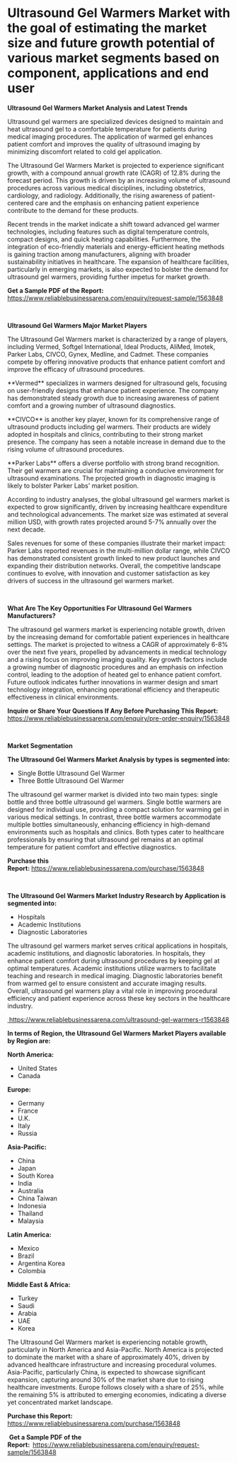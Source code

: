 <p><h1>Ultrasound Gel Warmers Market with the goal of estimating the market size and future growth potential of various market segments based on component, applications and end user</h1></p><p><strong>Ultrasound Gel Warmers Market Analysis and Latest Trends</strong></p>
<p><p>Ultrasound gel warmers are specialized devices designed to maintain and heat ultrasound gel to a comfortable temperature for patients during medical imaging procedures. The application of warmed gel enhances patient comfort and improves the quality of ultrasound imaging by minimizing discomfort related to cold gel application. </p><p>The Ultrasound Gel Warmers Market is projected to experience significant growth, with a compound annual growth rate (CAGR) of 12.8% during the forecast period. This growth is driven by an increasing volume of ultrasound procedures across various medical disciplines, including obstetrics, cardiology, and radiology. Additionally, the rising awareness of patient-centered care and the emphasis on enhancing patient experience contribute to the demand for these products.</p><p>Recent trends in the market indicate a shift toward advanced gel warmer technologies, including features such as digital temperature controls, compact designs, and quick heating capabilities. Furthermore, the integration of eco-friendly materials and energy-efficient heating methods is gaining traction among manufacturers, aligning with broader sustainability initiatives in healthcare. The expansion of healthcare facilities, particularly in emerging markets, is also expected to bolster the demand for ultrasound gel warmers, providing further impetus for market growth.</p></p>
<p><strong>Get a Sample PDF of the Report:&nbsp;</strong> <a href="https://www.reliablebusinessarena.com/enquiry/request-sample/1563848?utm_campaign=3010&utm_medium=2&utm_source=Github&utm_content=ia&utm_term=13042025&utm_id=ultrasound-gel-warmers">https://www.reliablebusinessarena.com/enquiry/request-sample/1563848</a></p>
<p>&nbsp;</p>
<p><strong>Ultrasound Gel Warmers Major Market Players</strong></p>
<p><p>The Ultrasound Gel Warmers market is characterized by a range of players, including Vermed, Softgel International, Ideal Products, AliMed, Imotek, Parker Labs, CIVCO, Gynex, Medline, and Cadmet. These companies compete by offering innovative products that enhance patient comfort and improve the efficacy of ultrasound procedures.</p><p>**Vermed** specializes in warmers designed for ultrasound gels, focusing on user-friendly designs that enhance patient experience. The company has demonstrated steady growth due to increasing awareness of patient comfort and a growing number of ultrasound diagnostics.</p><p>**CIVCO** is another key player, known for its comprehensive range of ultrasound products including gel warmers. Their products are widely adopted in hospitals and clinics, contributing to their strong market presence. The company has seen a notable increase in demand due to the rising volume of ultrasound procedures.</p><p>**Parker Labs** offers a diverse portfolio with strong brand recognition. Their gel warmers are crucial for maintaining a conducive environment for ultrasound examinations. The projected growth in diagnostic imaging is likely to bolster Parker Labs' market position.</p><p>According to industry analyses, the global ultrasound gel warmers market is expected to grow significantly, driven by increasing healthcare expenditure and technological advancements. The market size was estimated at several million USD, with growth rates projected around 5-7% annually over the next decade.</p><p>Sales revenues for some of these companies illustrate their market impact: Parker Labs reported revenues in the multi-million dollar range, while CIVCO has demonstrated consistent growth linked to new product launches and expanding their distribution networks. Overall, the competitive landscape continues to evolve, with innovation and customer satisfaction as key drivers of success in the ultrasound gel warmers market.</p></p>
<p>&nbsp;</p>
<p><strong>What Are The Key Opportunities For Ultrasound Gel Warmers Manufacturers?</strong></p>
<p><p>The ultrasound gel warmers market is experiencing notable growth, driven by the increasing demand for comfortable patient experiences in healthcare settings. The market is projected to witness a CAGR of approximately 6-8% over the next five years, propelled by advancements in medical technology and a rising focus on improving imaging quality. Key growth factors include a growing number of diagnostic procedures and an emphasis on infection control, leading to the adoption of heated gel to enhance patient comfort. Future outlook indicates further innovations in warmer design and smart technology integration, enhancing operational efficiency and therapeutic effectiveness in clinical environments.</p></p>
<p><strong>Inquire or Share Your Questions If Any Before Purchasing This Report:</strong> <a href="https://www.reliablebusinessarena.com/enquiry/pre-order-enquiry/1563848?utm_campaign=3010&utm_medium=2&utm_source=Github&utm_content=ia&utm_term=13042025&utm_id=ultrasound-gel-warmers">https://www.reliablebusinessarena.com/enquiry/pre-order-enquiry/1563848</a></p>
<p>&nbsp;</p>
<p><strong>Market Segmentation</strong></p>
<p><strong>The Ultrasound Gel Warmers Market Analysis by types is segmented into:</strong></p>
<p><ul><li>Single Bottle Ultrasound Gel Warmer</li><li>Three Bottle Ultrasound Gel Warmer</li></ul></p>
<p><p>The ultrasound gel warmer market is divided into two main types: single bottle and three bottle ultrasound gel warmers. Single bottle warmers are designed for individual use, providing a compact solution for warming gel in various medical settings. In contrast, three bottle warmers accommodate multiple bottles simultaneously, enhancing efficiency in high-demand environments such as hospitals and clinics. Both types cater to healthcare professionals by ensuring that ultrasound gel remains at an optimal temperature for patient comfort and effective diagnostics.</p></p>
<p><strong>Purchase this Report:&nbsp;</strong><a href="https://www.reliablebusinessarena.com/purchase/1563848?utm_campaign=3010&utm_medium=2&utm_source=Github&utm_content=ia&utm_term=13042025&utm_id=ultrasound-gel-warmers">https://www.reliablebusinessarena.com/purchase/1563848</a></p>
<p>&nbsp;</p>
<p><strong>The Ultrasound Gel Warmers Market Industry Research by Application is segmented into:</strong></p>
<p><ul><li>Hospitals</li><li>Academic Institutions</li><li>Diagnostic Laboratories</li></ul></p>
<p><p>The ultrasound gel warmers market serves critical applications in hospitals, academic institutions, and diagnostic laboratories. In hospitals, they enhance patient comfort during ultrasound procedures by keeping gel at optimal temperatures. Academic institutions utilize warmers to facilitate teaching and research in medical imaging. Diagnostic laboratories benefit from warmed gel to ensure consistent and accurate imaging results. Overall, ultrasound gel warmers play a vital role in improving procedural efficiency and patient experience across these key sectors in the healthcare industry.</p></p>
<p><a href="https://www.reliablebusinessarena.com/ultrasound-gel-warmers-r1563848?utm_campaign=3010&utm_medium=2&utm_source=Github&utm_content=ia&utm_term=13042025&utm_id=ultrasound-gel-warmers">&nbsp;https://www.reliablebusinessarena.com/ultrasound-gel-warmers-r1563848</a></p>
<p><strong>In terms of Region, the Ultrasound Gel Warmers Market Players available by Region are:</strong></p>
<p>
    <p> <strong> North America: </strong>
        <ul>
            <li>United States</li>
            <li>Canada</li>
        </ul>
        </p> 
    <p> <strong> Europe: </strong>
        <ul>
            <li>Germany</li>
            <li>France</li>
            <li>U.K.</li>
            <li>Italy</li>
            <li>Russia</li>
        </ul>
        </p> 
    <p> <strong> Asia-Pacific: </strong>
        <ul>
            <li>China</li>
            <li>Japan</li>
            <li>South Korea</li>
            <li>India</li>
            <li>Australia</li>
            <li>China Taiwan</li>
            <li>Indonesia</li>
            <li>Thailand</li>
            <li>Malaysia</li>
        </ul>
        </p> 
    <p> <strong> Latin America: </strong>
        <ul>
            <li>Mexico</li>
            <li>Brazil</li>
            <li>Argentina Korea</li>
            <li>Colombia</li>
        </ul>
        </p> 
    <p> <strong> Middle East & Africa: </strong>
        <ul>
            <li>Turkey</li>
            <li>Saudi</li>
            <li>Arabia</li>
            <li>UAE</li>
            <li>Korea</li>
        </ul>
    </p>
    </p>
<p><p>The Ultrasound Gel Warmers market is experiencing notable growth, particularly in North America and Asia-Pacific. North America is projected to dominate the market with a share of approximately 40%, driven by advanced healthcare infrastructure and increasing procedural volumes. Asia-Pacific, particularly China, is expected to showcase significant expansion, capturing around 30% of the market share due to rising healthcare investments. Europe follows closely with a share of 25%, while the remaining 5% is attributed to emerging economies, indicating a diverse yet concentrated market landscape.</p></p>
<p><strong>Purchase this Report: </strong><a href="https://www.reliablebusinessarena.com/purchase/1563848?utm_campaign=3010&utm_medium=2&utm_source=Github&utm_content=ia&utm_term=13042025&utm_id=ultrasound-gel-warmers">https://www.reliablebusinessarena.com/purchase/1563848</a></p>
<p>&nbsp;<strong>Get a Sample PDF of the Report:&nbsp;&nbsp;</strong><a href="https://www.reliablebusinessarena.com/enquiry/request-sample/1563848?utm_campaign=3010&utm_medium=2&utm_source=Github&utm_content=ia&utm_term=13042025&utm_id=ultrasound-gel-warmers">https://www.reliablebusinessarena.com/enquiry/request-sample/1563848</a></p>
<p><strong></strong></p>
<p><p></p><p></p><p></p></p>